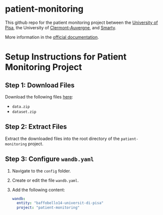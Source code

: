 # patient-monitoring

This github repo for the patient monitoring project between the [University of Pisa](https://www.unipi.it/), the University of [Clermont-Auvergne](https://www.uca.fr/), and [Smarty](https://sma-rty.com/).

More information in the [official documentation](docs/README.md).

# Setup Instructions for Patient Monitoring Project

## Step 1: Download Files  
Download the following files [here](https://drive.google.com/drive/folders/15gRDlVj5_ZLkJXTS8QrZmNXgMyzZVIkv?usp=sharing): 
- `data.zip`  
- `dataset.zip`

## Step 2: Extract Files  
Extract the downloaded files into the root directory of the `patient-monitoring` project.

## Step 3: Configure `wandb.yaml`  
1. Navigate to the `config` folder.  
2. Create or edit the file `wandb.yaml`.  
3. Add the following content:  

   ```yaml
   wandb:
     entity: "baffobello14-universit-di-pisa"
     project: "patient-monitoring"

